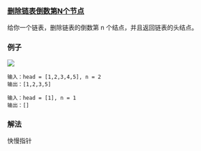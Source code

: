 ### [删除链表倒数第N个节点](https://leetcode.cn/problems/remove-nth-node-from-end-of-list/)
给你一个链表，删除链表的倒数第 n 个结点，并且返回链表的头结点。
### 例子
![](https://assets.leetcode.com/uploads/2020/10/03/remove_ex1.jpg)
```text
输入：head = [1,2,3,4,5], n = 2
输出：[1,2,3,5]
```
```text
输入：head = [1], n = 1
输出：[]
```
### 解法
快慢指针